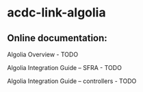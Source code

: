 # acdc-link-algolia

## Online documentation:

Algolia Overview - TODO

Algolia Integration Guide – SFRA - TODO

Algolia Integration Guide – controllers - TODO